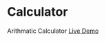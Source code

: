 # Calculator
Arithmatic Calculator
<a href="https://akki4feb95.github.io/Calculator/">Live Demo</a>

